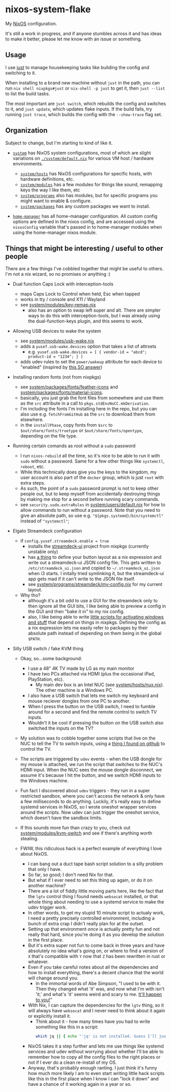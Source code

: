 # nixos-system-flake

My [NixOS](https://nixos.org) configuration. 

It's still a work in progress, and if anyone stumbles across it and has ideas to make it better, please let me know with an issue or something.

## Usage

I use [just](https://github.com/casey/just) to manage housekeeping tasks like building the config and switching to it.

When installing to a brand new machine without `just` in the path, you can run `nix shell nixpkgs#just` or `nix-shell -p just` to get it, then `just --list` to list the build tasks.

The most important are `just switch`, which rebuilds the config and switches to it, and `just update`, which updates flake inputs. If the build fails, try running `just trace`, which builds the config with the `--show-trace` flag set.

## Organization

Subject to change, but I'm starting to kind of like it.

- [`system`](./system) has NixOS system configurations, most of which are slight variations on [`./system/default.nix`](./system/default.nix) for various VM host / hardware environments.
  - [`system/hosts`](./system/hosts/) has NixOS configurations for specific hosts, with hardware definitions, etc.
  - [`system/modules`](./system/modules/) has a few modules for things like sound, remapping keys the way I like them, etc
  - [`system/programs`](./system/programs/) also has modules, but for specific programs you might want to enable & configure.
  - [`system/packages`](./system/packages/) has any custom packages we want to install.
  

- [`home-manager`](./home-manager/) has all home-manager configuration. All custom config options are defined in the nixos config, and are accessed using the `nixosConfig` variable that's passed in to home-manager modules when using the home-manager nixos module.

## Things that might be interesting / useful to other people

There are a few things I've cobbled together that might be useful to others. I'm not a nix wizard, so no promises or anything :)

- Dual function Caps Lock with interception-tools
  - maps Caps Lock to Control when held, Esc when tapped
  - works in tty / console and X11 / Wayland
  - see [system/modules/key-remap.nix](./system/modules/key-remap.nix)
    - also has an option to swap left super and alt. There are simpler ways to do this with interception-tools, but I was already using the dual-function-keys plugin, and this seems to work.

- Allowing USB devices to wake the system
  - see [system/modules/usb-wake.nix](./system/modules/usb-wake.nix)
  - adds a `yusef.usb-wake.devices` option that takes a list of attrsets
    - e.g. `yusef.usb-wake.devices = [ { vendor-id = "abcd"; product-id = "1234"; } ]`
  - adds udev rules to set the `power/wakeup` attribute for each device to "enabled" (inspired by [this SO answer](https://unix.stackexchange.com/a/532839))

- Installing random fonts (not from nixpkgs)
  - see [system/packages/fonts/feather-icons](system/packages/fonts/feather-icons) and [system/packages/fonts/material-icons](system/packages/fonts/material-icons).
  - basically, you just grab the font files from somewhere and use them as the `src` attribute in a call to `pkgs.stdEnvNoCC.mkDerivation`.
  - I'm including the fonts I'm installing here in the repo, but you can also use e.g. `fetchFromGitHub` as the `src` to download them from elsewhere.
  - in the `installPhase`, copy fonts from `$src` to `$out/share/fonts/truetype` or `$out/share/fonts/opentype`, depending on the file type.

- Running certain comands as root without a `sudo` password
  - I run `nixos-rebuild` all the time, so it's nice to be able to run it with `sudo` without a password. Same for a few other things like `systemctl`, `reboot`, etc.
  - While this technically does give you the keys to the kingdom, my user account is also part of the `docker` group, which is just `root` with extra steps. 
  - As such, the point of a `sudo` password prompt is not to keep other people out, but to keep myself from accidentally destroying things by making me stop for a second before running scary commands.
  - see `security.sudo.extraRules` in [system/users/default.nix](./system/users/default.nix) for how to allow commands to run without a password. Note that you need to give an absolute path, so use e.g. `"${pkgs.systemd}/bin/systemctl"` instead of `"systemctl"`;

- Elgato Streamdeck configuration
  - if `config.yusef.streamdeck.enable = true`
    - installs the [streamdeck-ui](https://timothycrosley.github.io/streamdeck-ui/) project from nixpkgs (currently unstable only)
    - has [a thing](./system/programs/streamdeck/settings.nix) to define your button layout as a nix expression and write out a streamdeck-ui JSON config file. This gets written to `/etc/streamdeck_ui.json` and copied to `~/.streamdeck_ui.json` when i3 starts. I initally tried symlinking it, but the streamdeck-ui app gets mad if it can't write to the JSON file itself.
    - see [system/programs/streamdeck/my-config.nix](./system/programs/streamdeck/my-config.nix) for my current layout.
  - Why tho?
    - although it's a bit odd to use a GUI for the streamdeck only to then ignore all the GUI bits, I like being able to preview a config in the GUI and then "bake it in" to my nix config.
    - also, I like being able to write [little scripts for activating windows and stuff](./system/programs/streamdeck/scripts/) that depend on things in nixpkgs. Defining the config as a nix expression lets me easily refer to packages by their absolute path instead of depending on them being in the global `$PATH`.

- Silly USB switch / fake KVM thing
  - Okay, so...some background:
    - I use a 48" 4K TV made by LG as my main monitor
    - I have two PCs attached via HDMI (plus the occasional iPad, PlayStation, etc).
      - My main dev box is an Intel NUC (see [system/hosts/nux.nix](./system/hosts/nux.nix)). The other machine is a Windows PC.
    - I also have a USB switch that lets me switch my keyboard and mouse reciever dongles from one PC to another.
    - When I press the button on the USB switch, I need to fumble around for a second and find the remote control to switch TV inputs.
    - Wouldn't it be cool if pressing the button on the USB switch also switched the inputs on the TV?
  - My solution was to cobble together some scripts that live on the NUC to tell the TV to switch inputs, using a [thing I found on github](https://github.com/SaschaWessel/lgtv) to control the TV.
  - The scripts are triggered by `udev` events - when the USB dongle for my mouse is attached, we run the script that switches to the NUC's HDMI input. When the NUC sees the mouse dongle disconnect, we assume it's because I hit the button, and we switch HDMI inputs to the Windows machine.
  - Fun fact I discovered about `udev` triggers - they run in a super restricted sandbox, where you can't access the network & only have a few milliseconds to do anything. Luckily, it's really easy to define systemd services in NixOS, so I wrote oneshot wrapper services around the scripts. Now udev can just trigger the oneshot service, which doesn't have the sandbox limits.
  - If this sounds more fun than crazy to you, check out [system/modules/kvm-switch](./system/modules/kvm-switch) and see if there's anything worth stealing.

  - FWIW, this ridiculous hack is a perfect example of everything I love about NixOS. 
    - I can bang out a duct tape bash script solution to a silly problem that only I have.
    - So far, so good; I don't need Nix for that.
    - But what if I ever need to set this thing up again, or do it on another machine?
    - There are a lot of fiddly little moving parts here, like the fact that the `lgtv` control thing I found needs `websocat` installed, or that whole thing about needing to use a systemd service to make the udev trigger work.
    - In other words, to get my stupid 10 minute script to actualy work, I need a pretty precisely controlled environment, including a bunch of extra crap I didn't really plan for at the outset.
    - Setting up that environment _once_ is actually pretty fun and not really that hard, since you're doing it as you develop the solution in the first place.
    - But it's extra super not fun to come back in three years and have absolutely no idea what's going on, or where to find a version of `X` that's compatible with `Y` now that `Z` has been rewritten in rust or whatever.
    - Even if you take careful notes about all the dependencies and how to install everything, there's a decent chance that the world will change around you. 
      - In the immortal words of Abe Simpson, "I used to be with it. Then they changed what 'it' was, and now what I'm with isn't 'it,' and what's 'it' seems weird and scary to me. [It'll happen to you!](https://frinkiac.com/meme/S07E24/358040/m/SXQnbGwgaGFwcGVuIHRvIHlvdS4uLg==)"
    - With Nix, I can capture the dependencies for the `lgtv` thing, so it will always have `websocat` and I never need to think about it again or explicitly install it.
      - Think about it - how many times have you had to write something like this in a script:
        ```bash
        which jq || { echo "'jq' is not installed. Guess I'll just die then..."; exit 1 }
        ```
    - NixOS takes it a step further and lets me use things like systemd services and udev without worrying about whether I'll be able to remember how to copy all the config files to the right places or not if I ever do a clean re-install of my OS.
    - Anyway, that's probably enough ranting. I just think it's funny how much more likely I am to even start writing little hack scripts like this in the first place when I know I can "lock it down" and have a chance of it working again in a year or so.
